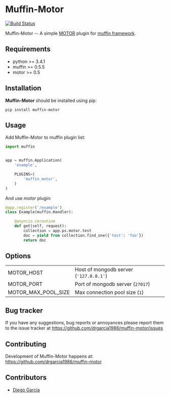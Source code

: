 # Muffin-Motor
[![Build Status](https://travis-ci.org/drgarcia1986/muffin-motor.svg)](https://travis-ci.org/drgarcia1986/muffin-motor)

Muffin-Motor -- A simple [MOTOR](https://github.com/mongodb/motor) plugin for [muffin framework](https://github.com/klen/muffin).


## Requirements

- python >= 3.4.1
- muffin >= 0.5.5
- motor >= 0.5

## Installation

**Muffin-Motor** should be installed using pip:
```
pip install muffin-motor
```

## Usage

Add Muffin-Motor to muffin plugin list:

```python
import muffin


app = muffin.Application(
	'example',

	PLUGINS=(
		'muffin_motor',
	)
)
```

And use *motor* plugin:

```python
@app.register('/example')
class Example(muffin.Handler):

    @asyncio.coroutine
    def get(self, request):
        collection = app.ps.motor.test
        doc = yield from collection.find_one({'test': 'foo'})
        return doc
```
## Options
| | |
|------------|----------------|
| MOTOR_HOST | Host of mongodb server (`'127.0.0.1'`) |
| MOTOR_PORT | Port of mongodb server (`27017`) |
| MOTOR_MAX_POOL_SIZE | Max connection pool size (`1`) |

## Bug tracker

If you have any suggestions, bug reports or
annoyances please report them to the issue tracker
at https://github.com/drgarcia1986/muffin-motor/issues

## Contributing

Development of Muffin-Motor happens at: https://github.com/drgarcia1986/muffin-motor


## Contributors
* [Diego Garcia](https://github.com/drgarcia1986)
